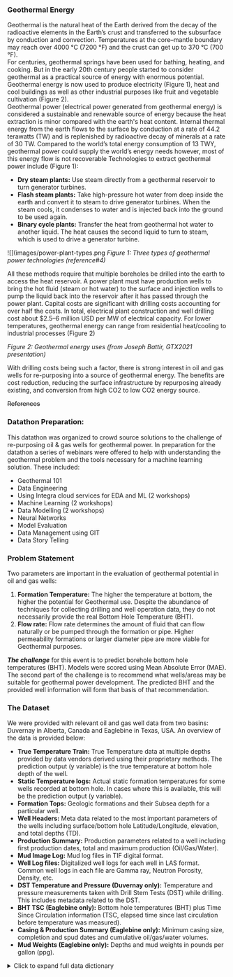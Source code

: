 ### Geothermal Energy
Geothermal is the natural heat of the Earth derived from the decay of the radioactive elements in the Earth’s crust and transferred to the subsurface by conduction and convection. Temperatures at the core–mantle boundary may reach over 4000 °C (7200 °F) and the crust can get up to 370 °C (700 °F).  
For centuries, geothermal springs have been used for bathing, heating, and cooking. But in the early 20th century people started to consider geothermal as a practical source of energy with enormous potential. Geothermal energy is now used to produce electricity (Figure 1), heat and cool buildings as well as other industrial purposes like fruit and vegetable cultivation (Figure 2).  
Geothermal power (electrical power generated from geothermal energy) is considered a sustainable and renewable source of energy because the heat extraction is minor compared with the earth's heat content. Internal thermal energy from the earth flows to the surface by conduction at a rate of 44.2 terawatts (TW) and is replenished by radioactive decay of minerals at a rate of 30 TW. Compared to the world’s total energy consumption of 13 TWY, geothermal power could supply the world’s energy needs however, most of this energy flow is not recoverable 
Technologies to extract geothermal power include (Figure 1): 
  * **Dry steam plants:** Use steam directly from a geothermal reservoir to turn generator turbines. 
  * **Flash steam plants:** Take high-pressure hot water from deep inside the earth and convert it to steam to drive generator turbines. When the steam cools, it condenses to water and is injected back into the ground to be used again. 
  * **Binary cycle plants:** Transfer the heat from geothermal hot water to another liquid. The heat causes the second liquid to turn to steam, which is used to drive a generator turbine. 

![](images/power-plant-types.png
*Figure 1:  Three types of geothermal power technologies (reference#4)*

All these methods require that multiple boreholes be drilled into the earth to access the heat reservoir. A power plant must have production wells to bring the hot fluid (steam or hot water) to the surface and injection wells to pump the liquid back into the reservoir after it has passed through the power plant. Capital costs are significant with drilling costs accounting for over half the costs. In total, electrical plant construction and well drilling cost about $2.5–6 million USD per MW of electrical capacity. For lower temperatures, geothermal energy can range from residential heat/cooling to industrial processes (Figure 2) 

*Figure 2:  Geothermal energy uses (from Joseph Battir, GTX2021 presentation)*

With drilling costs being such a factor, there is strong interest in oil and gas wells for re-purposing into a source of geothermal energy. The benefits are cost reduction, reducing the surface infrastructure by repurposing already existing, and conversion from high CO2 to low CO2 energy source. 

~~References~~

### Datathon Preparation: 
This datathon was organized to crowd source solutions to the challenge of re-purposing oil & gas wells for geothermal power. In preparation for the datathon a series of webinars were offered to help with understanding the geothermal problem and the tools necessary for a machine learning solution. These included: 
  * Geothermal 101 
  * Data Engineering 
  * Using Integra cloud services for EDA and ML (2 workshops) 
  * Machine Learning (2 workshops) 
  * Data Modelling (2 workshops) 
  * Neural Networks 
  * Model Evaluation 
  * Data Management using GIT 
  * Data Story Telling 

### Problem Statement  
Two parameters are important in the evaluation of geothermal potential in oil and gas wells:   
  1. **Formation Temperature:** The higher the temperature at bottom, the higher the potential for Geothermal use. Despite the abundance of techniques for collecting drilling and well operation data, they do not necessarily provide the real Bottom Hole Temperature (BHT).  
  2. **Flow rate:** Flow rate determines the amount of fluid that can flow naturally or be pumped through the formation or pipe. Higher permeability formations or larger diameter pipe are more viable for Geothermal purposes.  

**_The challenge_** for this event is to predict borehole bottom hole temperatures (BHT). Models were scored using Mean Absolute Error (MAE). The second part of the challenge is to recommend what wells/areas may be suitable for geothermal power development. The predicted BHT and the provided well information will form that basis of that recommendation.  

### The Dataset 
We were provided with relevant oil and gas well data from two basins:  Duvernay in Alberta, Canada and Eaglebine in Texas, USA. An overview of the data is provided below: 
  * **True Temperature Train:** True Temperature data at multiple depths provided by data vendors derived using their proprietary methods. The prediction output (y variable) is the true temperature at bottom hole depth of the well. 
  * **Static Temperature logs:** Actual static formation temperatures for some wells recorded at bottom hole. In cases where this is available, this will be the prediction output (y variable). 
  * **Formation Tops:** Geologic formations and their Subsea depth for a particular well.  
  * **Well Headers:** Meta data related to the most important parameters of the wells including surface/bottom hole Latitude/Longitude, elevation, and total depths (TD). 
  * **Production Summary:** Production parameters related to a well including first production dates, total and maximum production (Oil/Gas/Water). 
  * **Mud Image Log:** Mud log files in TIF digital format. 
  * **Well Log files:** Digitalized well logs for each well in LAS format. Common well logs in each file are Gamma ray, Neutron Porosity, Density, etc.  
  * **DST Temperature and Pressure (Duvernay only):** Temperature and pressure measurements taken with Drill Stem Tests (DST) while drilling. This includes metadata related to the DST.  
  * **BHT TSC (Eaglebine only):** Bottom hole temperatures (BHT) plus Time Since Circulation information (TSC, elapsed time since last circulation before temperature was measured). 
  * **Casing & Production Summary (Eaglebine only):** Minimum casing size, completion and spud dates and cumulative oil/gas/water volumes. 
  * **Mud Weights (Eaglebine only):** Depths and mud weights in pounds per gallon (ppg). 

<details>
  <summary>Click to expand full data dictionary</summary>

Number | Basin | File name | Field name | Definition / Description
---- | ---- | ---- | ---- | ----
1 | Duverney | Duvernay DST Pressures SPE May 2 2021 | Well ID | Unique ID of well
2 | Duverney | Duvernay DST Pressures SPE May 2 2021 | KB Elev (m) | Kelly Bushing elevation above reference datum (ground or mean sea level)
3 | Duverney | Duvernay DST Pressures SPE May 2 2021 | DST Number | Drill stem testing (DST) sequence number per formation
4 | Duverney | Duvernay DST Pressures SPE May 2 2021 | Formation DSTd | Formation DST was performed in
5 | Duverney | Duvernay DST Pressures SPE May 2 2021 | DST Start Depth (TVD) (m) | Top depth of DST section (TVD)
6 | Duverney | Duvernay DST Pressures SPE May 2 2021 | DST End Depth (TVD) (m) | Bottom depth of DST section (TVD)
7 | Duverney | Duvernay DST Pressures SPE May 2 2021 | DST Start Depth (MD) (m) | Top depth of DST section (measured depth)
8 | Duverney | Duvernay DST Pressures SPE May 2 2021 | DST End Depth (MD) (m) | Bottom depth of DST section (measured depth)
9 | Duverney | Duvernay DST Pressures SPE May 2 2021 | DST Test Date | Date DST test performed
10 | Duverney | Duvernay DST Pressures SPE May 2 2021 | Test Type | Type of DST test performed (DST, WLT, LRT)
11 | Duverney | Duvernay DST Pressures SPE May 2 2021 | DST Misrun | DST failure (Y or N)
12 | Duverney | Duvernay DST Pressures SPE May 2 2021 | Misrun Problem Type | DST failure type
13 | Duverney | Duvernay DST Pressures SPE May 2 2021 | 1st Valve Open Time | Time in minutes valve is opened on first test
14 | Duverney | Duvernay DST Pressures SPE May 2 2021 | 2nd Valve Open Time | Time in minutes valve is opened on second test
15 | Duverney | Duvernay DST Pressures SPE May 2 2021 | 3rd Valve Open Time | Time in minutes valve is opened on third test
16 | Duverney | Duvernay DST Pressures SPE May 2 2021 | 1st Shut-in Time | Time in minutes valve is shut in on first test
17 | Duverney | Duvernay DST Pressures SPE May 2 2021 | 2nd Shut-in Time | Time in minutes valve is shut in on second test
18 | Duverney | Duvernay DST Pressures SPE May 2 2021 | 3rd Shut-in Time | Time in minutes valve is shut in on third test
19 | Duverney | Duvernay DST Pressures SPE May 2 2021 | Pressure Recorder Depth (m) | Depth of pressure sensor relative to datum
20 | Duverney | Duvernay DST Pressures SPE May 2 2021 | DST Bottom Hole Temp. (degC) | Bottom hole temperature recorded on DST tool
21 | Duverney | Duvernay DST Pressures SPE May 2 2021 | Initial Hydrostatic Pressure (kPa) | Initial Hydrostatic Pressure at start of DST
22 | Duverney | Duvernay DST Pressures SPE May 2 2021 | Final Hydrostatic Pressure (kPa) | Initial Hydrostatic Pressure at end of DST
23 | Duverney | Duvernay DST Pressures SPE May 2 2021 | 1st Flow Pressure (kPa) | Flowing pressure on first valve open test
24 | Duverney | Duvernay DST Pressures SPE May 2 2021 | 2nd Flow Pressure (kPa) | Flowing pressure on second valve open test
25 | Duverney | Duvernay DST Pressures SPE May 2 2021 | 3rd Flow Pressure (kPa) | Flowing pressure on third valve open test
26 | Duverney | Duvernay DST Pressures SPE May 2 2021 | 1st Shut-in Pressure (kPa) | Shut in pressure on first shut in test
27 | Duverney | Duvernay DST Pressures SPE May 2 2021 | 1st Shut-in Initial Slope | Shut in pressure on second valve shut in test
28 | Duverney | Duvernay DST Pressures SPE May 2 2021 | 1st Shut-in Final Slope | Shut in pressure on third valve shut in test
29 | Duverney | Duvernay DST Pressures SPE May 2 2021 | 1st Shut-in Extrapolated Press (kPa) | Extrapolated pressure from measurements in first shut in test
30 | Duverney | Duvernay DST Pressures SPE May 2 2021 | 2nd Shut-in Pressure (kPa) | Shut in pressure on second valve shut in test
31 | Duverney | Duvernay DST Pressures SPE May 2 2021 | 2nd Shut-in Initial Slope | Initial recorded pressure slope of second shut in test
32 | Duverney | Duvernay DST Pressures SPE May 2 2021 | 2nd Shut-in Final Slope | Final recorded pressure slope of second shut in test
33 | Duverney | Duvernay DST Pressures SPE May 2 2021 | 2nd Shut-in Extrapolated Press (kPa) | Extrapolated pressure from measurements in second shut in test
34 | Duverney | Duvernay DST Pressures SPE May 2 2021 | 3rd Shut-in Pressure (kPa) | Shut in pressure on third valve shut in test
35 | Duverney | Duvernay DST Pressures SPE May 2 2021 | 3rd Shut-in Initial Slope | Initial recorded pressure slope of third shut in test
36 | Duverney | Duvernay DST Pressures SPE May 2 2021 | 3rd Shut-in Final Slope | Final recorded pressure slope of third shut in test
37 | Duverney | Duvernay DST Pressures SPE May 2 2021 | 3rd Shut-in Extrapolated Press (kPa) | Extrapolated pressure from measurements in third shut in test
38 | Duverney | Duvernay DST Pressures SPE May 2 2021 | Maximum Shut-in Pressure (kPa) | Maximum recorded pressure from DST shut in tests
42 | Duverney | Duvernay DST BHT for SPE April 20 2021 | Well ID | Unique ID of well
43 | Duverney | Duvernay DST BHT for SPE April 20 2021 | DST Start Depth (MD) (m) | Top depth of DST section (measured depth)
44 | Duverney | Duvernay DST BHT for SPE April 20 2021 | DST End Depth (MD) (m) | Bottom depth of DST section (measured depth)
45 | Duverney | Duvernay DST BHT for SPE April 20 2021 | DST Bottom Hole Temp. (degC) | Bottom hole temperature recorded on DST tool
46 | Duverney | Duvernay DST BHT for SPE April 20 2021 | DST Test Date | Date DST test performed
47 | Duverney | Duvernay DST BHT for SPE April 20 2021 | Test Type | Type of DST test performed (DST, WLT, LRT)
48 | Duverney | Duvernay DST BHT for SPE April 20 2021 | DST Misrun | DST failure (Y or N)
49 | Duverney | Duvernay DST BHT for SPE April 20 2021 | DST Number | DST sequence number per formation
50 | Duverney | Duvernay DST BHT for SPE April 20 2021 | Formation DSTd | Formation DST was performed in
51 | Duverney | Duvernay DST BHT for SPE April 20 2021 | elevation M above sea level | Elevation measurement above mean sea level
52 | Duverney | Duvernay DST BHT for SPE April 20 2021 | UWI | Unique well Identifier
53 | Duverney | Duvernay formation tops SPE April 20 2021 | UWI | Unique well Identifier
54 | Duverney | Duvernay formation tops SPE April 20 2021 | Bottom Hole Location X_m_NAD27_Zone 11N (120 W to 114 W) | X coordinates
55 | Duverney | Duvernay formation tops SPE April 20 2021 | Bottom Hole Location Y_m_NAD27_Zone 11N (120 W to 114 W) | Y coordinates
56 | Duverney | Duvernay formation tops SPE April 20 2021 | Elevation(m above sea level) | Elevation measurement above mean sea level
57 | Duverney | Duvernay formation tops SPE April 20 2021 | 01_Battle (Surbiton)[SSTVD] (m) | Top depth of named Formation per well, measured vertically from sea level
58 | Duverney | Duvernay formation tops SPE April 20 2021 | 02_Lea_Park (Surbiton)[SSTVD] (m) | Top depth of named Formation per well, measured vertically from sea level
59 | Duverney | Duvernay formation tops SPE April 20 2021 | 03_1st_White_Speckled_Shale (Surbiton)[SSTVD] (m) | Top depth of named Formation per well, measured vertically from sea level
60 | Duverney | Duvernay formation tops SPE April 20 2021 | 04_2nd_White_Speckled_Shale (Surbiton)[SSTVD] (m) | Top depth of named Formation per well, measured vertically from sea level
61 | Duverney | Duvernay formation tops SPE April 20 2021 | 05_Fish_scales (Surbiton)[SSTVD] (m) | Top depth of named Formation per well, measured vertically from sea level
62 | Duverney | Duvernay formation tops SPE April 20 2021 | 06_Mannville_Top (Surbiton)[SSTVD] (m) | Top depth of named Formation per well, measured vertically from sea level
63 | Duverney | Duvernay formation tops SPE April 20 2021 | 07_Ostracod_Beds (Surbiton)[SSTVD] (m) | Top depth of named Formation per well, measured vertically from sea level
64 | Duverney | Duvernay formation tops SPE April 20 2021 | 08_Jurassic_Top (Surbiton)[SSTVD] (m) | Top depth of named Formation per well, measured vertically from sea level
65 | Duverney | Duvernay formation tops SPE April 20 2021 | 09_Montney_Top (Surbiton)[SSTVD] (m) | Top depth of named Formation per well, measured vertically from sea level
66 | Duverney | Duvernay formation tops SPE April 20 2021 | 10_Permian_Top (Surbiton)[SSTVD] (m) | Top depth of named Formation per well, measured vertically from sea level
67 | Duverney | Duvernay formation tops SPE April 20 2021 | 11_Wabamun (Surbiton)[SSTVD] (m) | Top depth of named Formation per well, measured vertically from sea level
68 | Duverney | Duvernay formation tops SPE April 20 2021 | 12_Winterburn (Surbiton)[SSTVD] (m) | Top depth of named Formation per well, measured vertically from sea level
69 | Duverney | Duvernay formation tops SPE April 20 2021 | 13_Woodbend (Surbiton)[SSTVD] (m) | Top depth of named Formation per well, measured vertically from sea level
70 | Duverney | Duvernay formation tops SPE April 20 2021 | 14_Duvernay_Top (Surbiton)[SSTVD] (m) | Top depth of named Formation per well, measured vertically from sea level
71 | Duverney | Duvernay formation tops SPE April 20 2021 | 15_Beaverhill (Surbiton)[SSTVD] (m) | Top depth of named Formation per well, measured vertically from sea level
72 | Duverney | Duvernay formation tops SPE April 20 2021 | 16_Elk_Point (Surbiton)[SSTVD] (m) | Top depth of named Formation per well, measured vertically from sea level
73 | Duverney | Duvernay formation tops SPE April 20 2021 | 17_Precambrian Basement (Surbiton)[SSTVD] (m) | Top depth of named Formation per well, measured vertically from sea level
74 | Duverney | Duvernay well headers SPE April 21 2021  | UWI  | Unique well Identifier
75 | Duverney | Duvernay well headers SPE April 21 2021  | Elevation Meters | Elevation measurement above mean sea level
76 | Duverney | Duvernay well headers SPE April 21 2021  | ElevationDatum | Elevation measurement point (Kelly Bushing)
77 | Duverney | Duvernay well headers SPE April 21 2021  | TD meters  | Total Depth of the well measured along the borehole in meters
78 | Duverney | Duvernay well headers SPE April 21 2021  | SurfaceLatitude_NAD83 | Latitude of well at surface, North American Datum of 1983
79 | Duverney | Duvernay well headers SPE April 21 2021  | SurfaceLongitude_NAD83 | Longitude of well at surface, North American Datum of 1983
80 | Duverney | Duvernay well headers SPE April 21 2021  | BottomLatitude_NAD83 | Latitude of well at bottom, North American Datum of 1983
81 | Duverney | Duvernay well headers SPE April 21 2021  | BottomLongitude_NAD83 | Longitude of well at bottom, North American Datum of 1983
82 | Duverney | Duvernay well headers SPE April 21 2021  | SurfaceLatitude_NAD27 | Latitude of well at surface, North American Datum of 1927 
83 | Duverney | Duvernay well headers SPE April 21 2021  | SurfaceLongitude_NAD27 | Longitude of well at surface, North American Datum of 1927 
84 | Duverney | Duvernay well headers SPE April 21 2021  | BottomLatitude_NAD27 | Latitude of well at bottom, North American Datum of 1927 
85 | Duverney | Duvernay well headers SPE April 21 2021  | BottomLongitude_NAD27 | Longitude of well at bottom, North American Datum of 1927 
86 | Duverney | SPE Duvernay production summary April 20 2021 | API    | Unique API number (US wells)
87 | Duverney | SPE Duvernay production summary April 20 2021 | Measured Depth (ft)    | Overall depth of a well - length of the well bore
88 | Duverney | SPE Duvernay production summary April 20 2021 | Total Vertical Depth (ft)    | Vertical distance from the bottom of the well to surface
89 | Duverney | SPE Duvernay production summary April 20 2021 | Spud Date    | The date when drilling began for the well
90 | Duverney | SPE Duvernay production summary April 20 2021 | Completion Date    | The date when well was completed
91 | Duverney | SPE Duvernay production summary April 20 2021 | First Production Month    | Month when the first production from the well was reported
92 | Duverney | SPE Duvernay production summary April 20 2021 | Elevation    | Elevation measured above a certain datum (ground or mean sea level)
93 | Duverney | SPE Duvernay production summary April 20 2021 | Oil Total Cum (bbl)    | Cumulative Oil Production at the time of reporting this data
94 | Duverney | SPE Duvernay production summary April 20 2021 | Gas Total Cum (mcf)    | Cumulative Gas Production at the time of reporting this data
95 | Duverney | SPE Duvernay production summary April 20 2021 | Water Total Cum (bbl)    | Cumulative Water Production at the time of reporting this data
96 | Duverney | SPE Duvernay production summary April 20 2021 | GOR Total Average    | Gas Oil Ratio
97 | Duverney | SPE Duvernay production summary April 20 2021 | Plug Date    | If the well reached the abondanment limit then when was it plugged
98 | Duverney | SPE Duvernay production summary April 20 2021 | First Production Date    | Date when the first production from the well was reported
99 | Duverney | SPE Duvernay production summary April 20 2021 | Elevation Drill Floor (ft)    | Elevation of drill floor above mean sea level
100 | Duverney | SPE Duvernay production summary April 20 2021 | Elevation Ground (ft)    | Elevation of ground level above mean sea level
101 | Duverney | SPE Duvernay production summary April 20 2021 | Elevation Kelly Bushing (ft)    | Elevation of kelly bushing above mean sea level
102 | Duverney | SPE Duvernay production summary April 20 2021 | Last Production Month    | The last production month reported
103 | Duverney | SPE Duvernay production summary April 20 2021 | Gas Maximum (mcf)    | Maximum amount of gas production at one time
104 | Duverney | SPE Duvernay production summary April 20 2021 | Gas Maximum Date    | Date the maximum gas production was recorded
105 | Duverney | SPE Duvernay production summary April 20 2021 | Oil Maximum (bbl)    | Maximum amount of oil production at one time
106 | Duverney | SPE Duvernay production summary April 20 2021 | Oil Maximum Date    | Date the maximum oil production was recorded
107 | Duverney | SPE Duvernay production summary April 20 2021 | Water Maximum (bbl)    | Maximum amount of water production at one time
108 | Duverney | SPE Duvernay production summary April 20 2021 | Water Maximum Date    | Date the maximum water production was recorded
109 | Duverney | SPE Duvernay production summary April 20 2021 | Yield Total Average    | Oil and Gas production versus total production
110 | Eaglebine | Eaglebine BHT TSC data for SPE April 21 2020 | UWI | Unique well Identifier
111 | Eaglebine | Eaglebine BHT TSC data for SPE April 21 2020 | SurfLat | Latitude coordinate of well at surface
112 | Eaglebine | Eaglebine BHT TSC data for SPE April 21 2020 | SurfLong | Longitude coordinate of well at surface
113 | Eaglebine | Eaglebine BHT TSC data for SPE April 21 2020 | TD (ft) | Total Depth of the well measured along the borehole in feet
114 | Eaglebine | Eaglebine BHT TSC data for SPE April 21 2020 | GL(ft) | Ground Level (from mean sea level)
115 | Eaglebine | Eaglebine BHT TSC data for SPE April 21 2020 | BHT_below sea level (ft) | Bottom Hole Temperature in the wellbore measured from sea level depth
116 | Eaglebine | Eaglebine BHT TSC data for SPE April 21 2020 | BHT_ subsurface (ft) | Bottom Hole Temperature in the wellbore measured from ground level depth
117 | Eaglebine | Eaglebine BHT TSC data for SPE April 21 2020 | BHTorMRT (maximum recorded temperature) oF | Bottom hole temperature or Maximum recorded Temperature
118 | Eaglebine | Eaglebine BHT TSC data for SPE April 21 2020 | TSC or ORT (time since circulation or original recorded time in hours) | Time since circulation
119 | Eaglebine | EagleBine Casing production summary for SPE April21 2020 | UWI | Unique well Identifier
120 | Eaglebine | EagleBine Casing production summary for SPE April21 2020 | MinCasingSize\ | The minimum casing size for a well
121 | Eaglebine | EagleBine Casing production summary for SPE April21 2020 | spuddate | The date when drilling begins for a well
122 | Eaglebine | EagleBine Casing production summary for SPE April21 2020 | completiondate | The date when well was completed
123 | Eaglebine | EagleBine Casing production summary for SPE April21 2020 | cumoil | Cumulative Oil Production at the time of reporting this data
124 | Eaglebine | EagleBine Casing production summary for SPE April21 2020 | cumgas | Cumulative Gas Production at the time of reporting this data
125 | Eaglebine | EagleBine Casing production summary for SPE April21 2020 | cumwater | Cumulative Water Production at the time of reporting this data
129 | Eaglebine | Eaglebine formation tops SPE April 20 2021 | UWI | Unique well Identifier
130 | Eaglebine | Eaglebine formation tops SPE April 20 2021 | Bottom_Hole_Location_X | X coordinates at bottom of wellbore
131 | Eaglebine | Eaglebine formation tops SPE April 20 2021 | Bottom_Hole_Location_Y | Y coordinates at bottom of wellbore
132 | Eaglebine | Eaglebine formation tops SPE April 20 2021 | Elevation(f) | Elevation measured above a certain datum (ground or mean sea level)
133 | Eaglebine | Eaglebine formation tops SPE April 20 2021 | Elevation_Reference | Elevation measurement point (Kelly Bushing)
134 | Eaglebine | Eaglebine formation tops SPE April 20 2021 | Latitude | Latitude coordinate
135 | Eaglebine | Eaglebine formation tops SPE April 20 2021 | Longitude | Longitude coordinate
136 | Eaglebine | Eaglebine formation tops SPE April 20 2021 | Total_Depth(f) | Total Depth of the well measured along the borehole in feet
137 | Eaglebine | Eaglebine formation tops SPE April 20 2021 | X(f) | X coordinates
138 | Eaglebine | Eaglebine formation tops SPE April 20 2021 | Y(f) | Y coordinates 
139 | Eaglebine | Eaglebine formation tops SPE April 20 2021 | 01_Wilcox_MD_ft | Top depth of named Formation per well, measured along the wellbore in feet
140 | Eaglebine | Eaglebine formation tops SPE April 20 2021 | 02_Midway_MD_ft | Top depth of named Formation per well, measured along the wellbore in feet
141 | Eaglebine | Eaglebine formation tops SPE April 20 2021 | 03_Navarro_MD_ft | Top depth of named Formation per well, measured along the wellbore in feet
142 | Eaglebine | Eaglebine formation tops SPE April 20 2021 | 04_Taylor_MD_ft | Top depth of named Formation per well, measured along the wellbore in feet
143 | Eaglebine | Eaglebine formation tops SPE April 20 2021 | 05_Anacacho_MD_ft | Top depth of named Formation per well, measured along the wellbore in feet
144 | Eaglebine | Eaglebine formation tops SPE April 20 2021 | 06_Austin_Chalk_MD_ft | Top depth of named Formation per well, measured along the wellbore in feet
145 | Eaglebine | Eaglebine formation tops SPE April 20 2021 | 07_Upper_Eagle_Ford_MD_ft | Top depth of named Formation per well, measured along the wellbore in feet
146 | Eaglebine | Eaglebine formation tops SPE April 20 2021 | 08_Lower_Eagle_Ford_MD_ft | Top depth of named Formation per well, measured along the wellbore in feet
147 | Eaglebine | Eaglebine formation tops SPE April 20 2021 | 09_Woodbine_MD_ft | Top depth of named Formation per well, measured along the wellbore in feet
148 | Eaglebine | Eaglebine formation tops SPE April 20 2021 | 10_Maness_MD_ft | Top depth of named Formation per well, measured along the wellbore in feet
149 | Eaglebine | Eaglebine formation tops SPE April 20 2021 | 11_Buda_MD_ft | Top depth of named Formation per well, measured along the wellbore in feet
150 | Eaglebine | Eaglebine formation tops SPE April 20 2021 | 12_Del_Rio_MD_ft | Top depth of named Formation per well, measured along the wellbore in feet
151 | Eaglebine | Eaglebine formation tops SPE April 20 2021 | 13_Georgetown_MD_ft | Top depth of named Formation per well, measured along the wellbore in feet
152 | Eaglebine | Eaglebine formation tops SPE April 20 2021 | 14_Edwards_MD_ft | Top depth of named Formation per well, measured along the wellbore in feet
153 | Eaglebine | Eaglebine formation tops SPE April 20 2021 | 15_Glen_Rose_MD_ft | Top depth of named Formation per well, measured along the wellbore in feet
154 | Eaglebine | Eaglebine formation tops SPE April 20 2021 | 16_Pearsal_MD_ft | Top depth of named Formation per well, measured along the wellbore in feet
155 | Eaglebine | Eaglebine formation tops SPE April 20 2021 | 17_James_Cow_Creek_MD_ft | Top depth of named Formation per well, measured along the wellbore in feet
156 | Eaglebine | Eaglebine formation tops SPE April 20 2021 | 18_Sligo_MD_ft | Top depth of named Formation per well, measured along the wellbore in feet
157 | Eaglebine | Eaglebine formation tops SPE April 20 2021 | 19_Cotton_Valley_MD_ft | Top depth of named Formation per well, measured along the wellbore in feet
158 | Eaglebine | Eaglebine mud weight SPE April 21 2021 | UWI | Unique well Identifier
159 | Eaglebine | Eaglebine mud weight SPE April 21 2021 | TD | Total Depth of the well measured along the borehole in feet
160 | Eaglebine | Eaglebine mud weight SPE April 21 2021 | KB | Kelly Bushing
161 | Eaglebine | Eaglebine mud weight SPE April 21 2021 | Mud Wt | Weight of drilling fluid
162 | Eaglebine | Eaglebine mud weight SPE April 21 2021 | MW@Depth(KB) | Depth at which mud weight is measured
163 | Eaglebine | Eaglebine well headers SPE April 21 2021 | td | Total Depth of the well measured along the borehole
164 | Eaglebine | Eaglebine well headers SPE April 21 2021 | Elevation | Elevation measured above a certain datum (ground or mean sea level)
165 | Eaglebine | Eaglebine well headers SPE April 21 2021 | ElevationDatum | Elevation measurement point (Kelly Bushing)
166 | Eaglebine | Eaglebine well headers SPE April 21 2021 | displayapi | Unique API number (US wells)
167 | Eaglebine | Eaglebine well headers SPE April 21 2021 | WGS84Latitude | World Geodetic System (WGS84) easting coordinates
168 | Eaglebine | Eaglebine well headers SPE April 21 2021 | WGS84Longitude | World Geodetic System (WGS84) northing coordinates
169 | Eaglebine | Eaglebine well headers SPE April 21 2021 | SurfLat | Latitude coordinate of well at surface
170 | Eaglebine | Eaglebine well headers SPE April 21 2021 | SurfLong | Longitude coordinate of well at surface
171 | Eaglebine | Eaglebine well headers SPE April 21 2021 | SurfaceLatitude_NAD83 | Latitude of well at surface, North American Datum of 1983
172 | Eaglebine | Eaglebine well headers SPE April 21 2021 | SurfaceLongitude_NAD83 | Longitude of well at surface, North American Datum of 1983
173 | Eaglebine | Eaglebine well headers SPE April 21 2021 | BottomLatitude_NAD83 | Latitude of well at bottom, North American Datum of 1983
174 | Eaglebine | Eaglebine well headers SPE April 21 2021 | BottomLongitude_NAD83 | Longitude of well at bottom, North American Datum of 1983
175 | Eaglebine | Eaglebine well headers SPE April 21 2021 | SurfaceLatitude_NAD27 | Latitude of well at surface, North American Datum of 1927 
176 | Eaglebine | Eaglebine well headers SPE April 21 2021 | SurfaceLongitude_NAD27 | Longitude of well at surface, North American Datum of 1927 
177 | Eaglebine | Eaglebine well headers SPE April 21 2021 | BottomLatitude_NAD27 | Latitude of well at bottom, North American Datum of 1927 
178 | Eaglebine | Eaglebine well headers SPE April 21 2021 | BottomLongitude_NAD27 | Longitude of well at bottom, North American Datum of 1927 
179 | Eaglebine | SPE Eaglebine production summary April 20 2021 | API    | Unique API number (US wells)
180 | Eaglebine | SPE Eaglebine production summary April 20 2021 | Measured Depth (ft)    | Total Depth of the well measured along the borehole in feet
181 | Eaglebine | SPE Eaglebine production summary April 20 2021 | Total Vertical Depth (ft)    | Vertical distance from the bottom of the well to surface in feet
182 | Eaglebine | SPE Eaglebine production summary April 20 2021 | Spud Date    | The date when drilling began for the well
183 | Eaglebine | SPE Eaglebine production summary April 20 2021 | Completion Date    | The date when well was completed
184 | Eaglebine | SPE Eaglebine production summary April 20 2021 | First Production Month    | Month when the first production from the well was reported
185 | Eaglebine | SPE Eaglebine production summary April 20 2021 | Elevation    | Elevation measured above a certain datum (ground or mean sea level)
186 | Eaglebine | SPE Eaglebine production summary April 20 2021 | Oil Total Cum (bbl)    | Cumulative Oil Production at the time of reporting this data
187 | Eaglebine | SPE Eaglebine production summary April 20 2021 | Gas Total Cum (mcf)    | Cumulative Gas Production at the time of reporting this data
188 | Eaglebine | SPE Eaglebine production summary April 20 2021 | Water Total Cum (bbl)    | Cumulative Water Production at the time of reporting this data
189 | Eaglebine | SPE Eaglebine production summary April 20 2021 | GOR Total Average    | Gas Oil Ratio
190 | Eaglebine | SPE Eaglebine production summary April 20 2021 | Plug Date    | If the well reached the abondanment limit then when was it plugged
191 | Eaglebine | SPE Eaglebine production summary April 20 2021 | TD Date    | Date when drilling got to the bottom depth of the well
192 | Eaglebine | SPE Eaglebine production summary April 20 2021 | Drilling Days    | Number of days it took to drill the well
193 | Eaglebine | SPE Eaglebine production summary April 20 2021 | Last Production Month    | The last production month reported
194 | Eaglebine | SPE Eaglebine production summary April 20 2021 | Gas Maximum (mcf)    | Maximum amount of gas production at one time
195 | Eaglebine | SPE Eaglebine production summary April 20 2021 | Gas Maximum Date    | Date the maximum gas production was recorded
196 | Eaglebine | SPE Eaglebine production summary April 20 2021 | Oil Maximum (bbl)    | Maximum amount of oil production at one time
197 | Eaglebine | SPE Eaglebine production summary April 20 2021 | Oil Maximum Date    | Date the maximum oil production was recorded
198 | Eaglebine | SPE Eaglebine production summary April 20 2021 | Water Maximum (bbl)    | Maximum amount of water production at one time
199 | Eaglebine | SPE Eaglebine production summary April 20 2021 | Water Maximum Date    | Date the maximum water production was recorded
200 | Eaglebine | SPE Eaglebine production summary April 20 2021 | Liquid Injection Cum (bbl)    | Cumulative liquid injected into the well at the time of reporting this data
201 | Eaglebine | SPE Eaglebine production summary April 20 2021 | Gas Injection Cum (mcf)    | Cumulative gas injected into the well at the time of reporting this data
